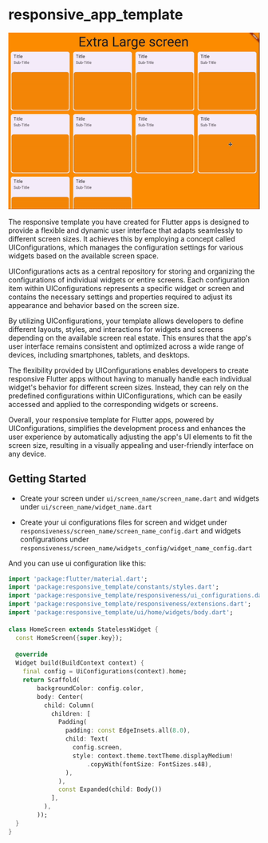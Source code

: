 # responsive_app_template

![](./example.gif)

The responsive template you have created for Flutter apps is designed to provide a flexible and dynamic user interface that adapts seamlessly to different screen sizes. It achieves this by employing a concept called UIConfigurations, which manages the configuration settings for various widgets based on the available screen space.

UIConfigurations acts as a central repository for storing and organizing the configurations of individual widgets or entire screens. Each configuration item within UIConfigurations represents a specific widget or screen and contains the necessary settings and properties required to adjust its appearance and behavior based on the screen size.

By utilizing UIConfigurations, your template allows developers to define different layouts, styles, and interactions for widgets and screens depending on the available screen real estate. This ensures that the app's user interface remains consistent and optimized across a wide range of devices, including smartphones, tablets, and desktops.

The flexibility provided by UIConfigurations enables developers to create responsive Flutter apps without having to manually handle each individual widget's behavior for different screen sizes. Instead, they can rely on the predefined configurations within UIConfigurations, which can be easily accessed and applied to the corresponding widgets or screens.

Overall, your responsive template for Flutter apps, powered by UIConfigurations, simplifies the development process and enhances the user experience by automatically adjusting the app's UI elements to fit the screen size, resulting in a visually appealing and user-friendly interface on any device.

## Getting Started

* Create your screen under `ui/screen_name/screen_name.dart` and widgets under `ui/screen_name/widget_name.dart`

* Create your ui configurations files for screen and widget under `responsiveness/screen_name/screen_name_config.dart` and widgets configurations under `responsiveness/screen_name/widgets_config/widget_name_config.dart`

And you can use ui configuration like this:

```dart
import 'package:flutter/material.dart';
import 'package:responsive_template/constants/styles.dart';
import 'package:responsive_template/responsiveness/ui_configurations.dart';
import 'package:responsive_template/responsiveness/extensions.dart';
import 'package:responsive_template/ui/home/widgets/body.dart';

class HomeScreen extends StatelessWidget {
  const HomeScreen({super.key});

  @override
  Widget build(BuildContext context) {
    final config = UiConfigurations(context).home;
    return Scaffold(
        backgroundColor: config.color,
        body: Center(
          child: Column(
            children: [
              Padding(
                padding: const EdgeInsets.all(8.0),
                child: Text(
                  config.screen,
                  style: context.theme.textTheme.displayMedium!
                      .copyWith(fontSize: FontSizes.s48),
                ),
              ),
              const Expanded(child: Body())
            ],
          ),
        ));
  }
}
```
